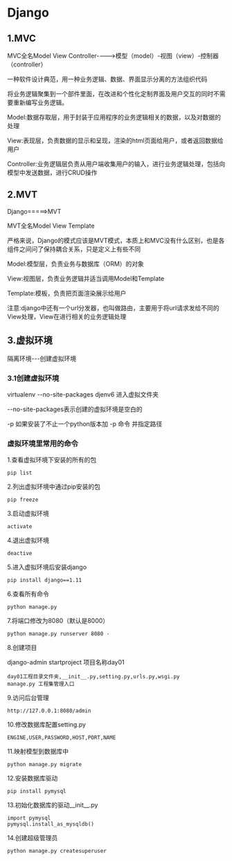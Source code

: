 # Django
## 1.MVC
MVC全名Model View Controller---->模型（model）-视图（view）-控制器（controller）

一种软件设计典范，用一种业务逻辑、数据、界面显示分离的方法组织代码

将业务逻辑聚集到一个部件里面，在改进和个性化定制界面及用户交互的同时不需要重新编写业务逻辑。

Model:数据存取层，用于封装于应用程序的业务逻辑相关的数据，以及对数据的处理

View:表现层，负责数据的显示和呈现，渲染的html页面给用户，或者返回数据给用户

Controller:业务逻辑层负责从用户端收集用户的输入，进行业务逻辑处理，包括向模型中发送数据，进行CRUD操作
## 2.MVT
Django=====>MVT

MVT全名Model View Template

严格来说，Django的模式应该是MVT模式，本质上和MVC没有什么区别，也是各组件之间问了保持耦合关系，只是定义上有些不同

Model:模型层，负责业务与数据库（ORM）的对象

View:视图层，负责业务逻辑并适当调用Model和Template

Template:模板，负责把页面渲染展示给用户

注意:django中还有一个url分发器，也叫做路由，主要用于将url请求发给不同的View处理，View在进行相关的业务逻辑处理

## 3.虚拟环境
隔离环境---创建虚拟环境
### 3.1创建虚拟环境
virtualenv --no-site-packages djenv6
进入虚拟文件夹

--no-site-packages表示创建的虚拟环境是空白的

-p 如果安装了不止一个python版本加 -p 命令 并指定路径
### 虚拟环境里常用的命令
1.查看虚拟环境下安装的所有的包

    pip list 

2.列出虚拟环境中通过pip安装的包

    pip freeze 

3.启动虚拟环境

    activate 

4.退出虚拟环境

    deactive 

5.进入虚拟环境后安装django

    pip install django==1.11

6.查看所有命令

    python manage.py

7.将端口修改为8080（默认是8000）

    python manage.py runserver 8080 -

8.创建项目

django-admin startproject 项目名称day01

    day01工程目录文件夹,__init__.py,setting.py,urls.py,wsgi.py
    manage.py 工程集管理入口

9.访问后台管理

    http://127.0.0.1:8080/admin
    
10.修改数据库配置setting.py

    ENGINE,USER,PASSWORD,HOST,PORT,NAME

11.映射模型到数据库中

    python manage.py migrate

12.安装数据库驱动

    pip install pymysql

13.初始化数据库的驱动__init__.py

    import pymysql
    pymysql.install_as_mysqldb()
    
14.创建超级管理员

    python manage.py createsuperuser

